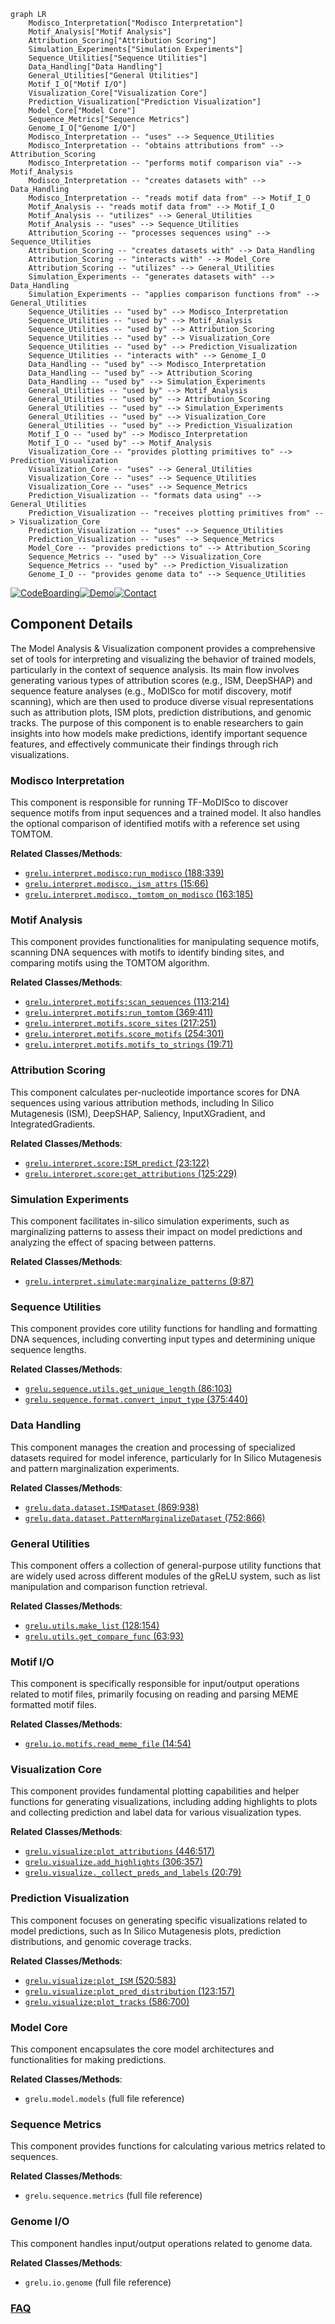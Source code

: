 ```mermaid
graph LR
    Modisco_Interpretation["Modisco Interpretation"]
    Motif_Analysis["Motif Analysis"]
    Attribution_Scoring["Attribution Scoring"]
    Simulation_Experiments["Simulation Experiments"]
    Sequence_Utilities["Sequence Utilities"]
    Data_Handling["Data Handling"]
    General_Utilities["General Utilities"]
    Motif_I_O["Motif I/O"]
    Visualization_Core["Visualization Core"]
    Prediction_Visualization["Prediction Visualization"]
    Model_Core["Model Core"]
    Sequence_Metrics["Sequence Metrics"]
    Genome_I_O["Genome I/O"]
    Modisco_Interpretation -- "uses" --> Sequence_Utilities
    Modisco_Interpretation -- "obtains attributions from" --> Attribution_Scoring
    Modisco_Interpretation -- "performs motif comparison via" --> Motif_Analysis
    Modisco_Interpretation -- "creates datasets with" --> Data_Handling
    Modisco_Interpretation -- "reads motif data from" --> Motif_I_O
    Motif_Analysis -- "reads motif data from" --> Motif_I_O
    Motif_Analysis -- "utilizes" --> General_Utilities
    Motif_Analysis -- "uses" --> Sequence_Utilities
    Attribution_Scoring -- "processes sequences using" --> Sequence_Utilities
    Attribution_Scoring -- "creates datasets with" --> Data_Handling
    Attribution_Scoring -- "interacts with" --> Model_Core
    Attribution_Scoring -- "utilizes" --> General_Utilities
    Simulation_Experiments -- "generates datasets with" --> Data_Handling
    Simulation_Experiments -- "applies comparison functions from" --> General_Utilities
    Sequence_Utilities -- "used by" --> Modisco_Interpretation
    Sequence_Utilities -- "used by" --> Motif_Analysis
    Sequence_Utilities -- "used by" --> Attribution_Scoring
    Sequence_Utilities -- "used by" --> Visualization_Core
    Sequence_Utilities -- "used by" --> Prediction_Visualization
    Sequence_Utilities -- "interacts with" --> Genome_I_O
    Data_Handling -- "used by" --> Modisco_Interpretation
    Data_Handling -- "used by" --> Attribution_Scoring
    Data_Handling -- "used by" --> Simulation_Experiments
    General_Utilities -- "used by" --> Motif_Analysis
    General_Utilities -- "used by" --> Attribution_Scoring
    General_Utilities -- "used by" --> Simulation_Experiments
    General_Utilities -- "used by" --> Visualization_Core
    General_Utilities -- "used by" --> Prediction_Visualization
    Motif_I_O -- "used by" --> Modisco_Interpretation
    Motif_I_O -- "used by" --> Motif_Analysis
    Visualization_Core -- "provides plotting primitives to" --> Prediction_Visualization
    Visualization_Core -- "uses" --> General_Utilities
    Visualization_Core -- "uses" --> Sequence_Utilities
    Visualization_Core -- "uses" --> Sequence_Metrics
    Prediction_Visualization -- "formats data using" --> General_Utilities
    Prediction_Visualization -- "receives plotting primitives from" --> Visualization_Core
    Prediction_Visualization -- "uses" --> Sequence_Utilities
    Prediction_Visualization -- "uses" --> Sequence_Metrics
    Model_Core -- "provides predictions to" --> Attribution_Scoring
    Sequence_Metrics -- "used by" --> Visualization_Core
    Sequence_Metrics -- "used by" --> Prediction_Visualization
    Genome_I_O -- "provides genome data to" --> Sequence_Utilities
```
[![CodeBoarding](https://img.shields.io/badge/Generated%20by-CodeBoarding-9cf?style=flat-square)](https://github.com/CodeBoarding/CodeBoarding)[![Demo](https://img.shields.io/badge/Try%20our-Demo-blue?style=flat-square)](https://www.codeboarding.org/demo)[![Contact](https://img.shields.io/badge/Contact%20us%20-%20contact@codeboarding.org-lightgrey?style=flat-square)](mailto:contact@codeboarding.org)

## Component Details

The Model Analysis & Visualization component provides a comprehensive set of tools for interpreting and visualizing the behavior of trained models, particularly in the context of sequence analysis. Its main flow involves generating various types of attribution scores (e.g., ISM, DeepSHAP) and sequence feature analyses (e.g., MoDISco for motif discovery, motif scanning), which are then used to produce diverse visual representations such as attribution plots, ISM plots, prediction distributions, and genomic tracks. The purpose of this component is to enable researchers to gain insights into how models make predictions, identify important sequence features, and effectively communicate their findings through rich visualizations.

### Modisco Interpretation
This component is responsible for running TF-MoDISco to discover sequence motifs from input sequences and a trained model. It also handles the optional comparison of identified motifs with a reference set using TOMTOM.


**Related Classes/Methods**:

- <a href="https://github.com/Genentech/gReLU/blob/master/src/grelu/interpret/modisco.py#L188-L339" target="_blank" rel="noopener noreferrer">`grelu.interpret.modisco:run_modisco` (188:339)</a>
- <a href="https://github.com/Genentech/gReLU/blob/master/src/grelu/interpret/modisco.py#L15-L66" target="_blank" rel="noopener noreferrer">`grelu.interpret.modisco._ism_attrs` (15:66)</a>
- <a href="https://github.com/Genentech/gReLU/blob/master/src/grelu/interpret/modisco.py#L163-L185" target="_blank" rel="noopener noreferrer">`grelu.interpret.modisco._tomtom_on_modisco` (163:185)</a>


### Motif Analysis
This component provides functionalities for manipulating sequence motifs, scanning DNA sequences with motifs to identify binding sites, and comparing motifs using the TOMTOM algorithm.


**Related Classes/Methods**:

- <a href="https://github.com/Genentech/gReLU/blob/master/src/grelu/interpret/motifs.py#L113-L214" target="_blank" rel="noopener noreferrer">`grelu.interpret.motifs:scan_sequences` (113:214)</a>
- <a href="https://github.com/Genentech/gReLU/blob/master/src/grelu/interpret/motifs.py#L369-L411" target="_blank" rel="noopener noreferrer">`grelu.interpret.motifs:run_tomtom` (369:411)</a>
- <a href="https://github.com/Genentech/gReLU/blob/master/src/grelu/interpret/motifs.py#L217-L251" target="_blank" rel="noopener noreferrer">`grelu.interpret.motifs.score_sites` (217:251)</a>
- <a href="https://github.com/Genentech/gReLU/blob/master/src/grelu/interpret/motifs.py#L254-L301" target="_blank" rel="noopener noreferrer">`grelu.interpret.motifs.score_motifs` (254:301)</a>
- <a href="https://github.com/Genentech/gReLU/blob/master/src/grelu/interpret/motifs.py#L19-L71" target="_blank" rel="noopener noreferrer">`grelu.interpret.motifs.motifs_to_strings` (19:71)</a>


### Attribution Scoring
This component calculates per-nucleotide importance scores for DNA sequences using various attribution methods, including In Silico Mutagenesis (ISM), DeepSHAP, Saliency, InputXGradient, and IntegratedGradients.


**Related Classes/Methods**:

- <a href="https://github.com/Genentech/gReLU/blob/master/src/grelu/interpret/score.py#L23-L122" target="_blank" rel="noopener noreferrer">`grelu.interpret.score:ISM_predict` (23:122)</a>
- <a href="https://github.com/Genentech/gReLU/blob/master/src/grelu/interpret/score.py#L125-L229" target="_blank" rel="noopener noreferrer">`grelu.interpret.score:get_attributions` (125:229)</a>


### Simulation Experiments
This component facilitates in-silico simulation experiments, such as marginalizing patterns to assess their impact on model predictions and analyzing the effect of spacing between patterns.


**Related Classes/Methods**:

- <a href="https://github.com/Genentech/gReLU/blob/master/src/grelu/interpret/simulate.py#L9-L87" target="_blank" rel="noopener noreferrer">`grelu.interpret.simulate:marginalize_patterns` (9:87)</a>


### Sequence Utilities
This component provides core utility functions for handling and formatting DNA sequences, including converting input types and determining unique sequence lengths.


**Related Classes/Methods**:

- <a href="https://github.com/Genentech/gReLU/blob/master/src/grelu/sequence/utils.py#L86-L103" target="_blank" rel="noopener noreferrer">`grelu.sequence.utils.get_unique_length` (86:103)</a>
- <a href="https://github.com/Genentech/gReLU/blob/master/src/grelu/sequence/format.py#L375-L440" target="_blank" rel="noopener noreferrer">`grelu.sequence.format.convert_input_type` (375:440)</a>


### Data Handling
This component manages the creation and processing of specialized datasets required for model inference, particularly for In Silico Mutagenesis and pattern marginalization experiments.


**Related Classes/Methods**:

- <a href="https://github.com/Genentech/gReLU/blob/master/src/grelu/data/dataset.py#L869-L938" target="_blank" rel="noopener noreferrer">`grelu.data.dataset.ISMDataset` (869:938)</a>
- <a href="https://github.com/Genentech/gReLU/blob/master/src/grelu/data/dataset.py#L752-L866" target="_blank" rel="noopener noreferrer">`grelu.data.dataset.PatternMarginalizeDataset` (752:866)</a>


### General Utilities
This component offers a collection of general-purpose utility functions that are widely used across different modules of the gReLU system, such as list manipulation and comparison function retrieval.


**Related Classes/Methods**:

- <a href="https://github.com/Genentech/gReLU/blob/master/src/grelu/utils.py#L128-L154" target="_blank" rel="noopener noreferrer">`grelu.utils.make_list` (128:154)</a>
- <a href="https://github.com/Genentech/gReLU/blob/master/src/grelu/utils.py#L63-L93" target="_blank" rel="noopener noreferrer">`grelu.utils.get_compare_func` (63:93)</a>


### Motif I/O
This component is specifically responsible for input/output operations related to motif files, primarily focusing on reading and parsing MEME formatted motif files.


**Related Classes/Methods**:

- <a href="https://github.com/Genentech/gReLU/blob/master/src/grelu/io/motifs.py#L14-L54" target="_blank" rel="noopener noreferrer">`grelu.io.motifs.read_meme_file` (14:54)</a>


### Visualization Core
This component provides fundamental plotting capabilities and helper functions for generating visualizations, including adding highlights to plots and collecting prediction and label data for various visualization types.


**Related Classes/Methods**:

- <a href="https://github.com/Genentech/gReLU/blob/master/src/grelu/visualize.py#L446-L517" target="_blank" rel="noopener noreferrer">`grelu.visualize:plot_attributions` (446:517)</a>
- <a href="https://github.com/Genentech/gReLU/blob/master/src/grelu/visualize.py#L306-L357" target="_blank" rel="noopener noreferrer">`grelu.visualize.add_highlights` (306:357)</a>
- <a href="https://github.com/Genentech/gReLU/blob/master/src/grelu/visualize.py#L20-L79" target="_blank" rel="noopener noreferrer">`grelu.visualize._collect_preds_and_labels` (20:79)</a>


### Prediction Visualization
This component focuses on generating specific visualizations related to model predictions, such as In Silico Mutagenesis plots, prediction distributions, and genomic coverage tracks.


**Related Classes/Methods**:

- <a href="https://github.com/Genentech/gReLU/blob/master/src/grelu/visualize.py#L520-L583" target="_blank" rel="noopener noreferrer">`grelu.visualize:plot_ISM` (520:583)</a>
- <a href="https://github.com/Genentech/gReLU/blob/master/src/grelu/visualize.py#L123-L157" target="_blank" rel="noopener noreferrer">`grelu.visualize:plot_pred_distribution` (123:157)</a>
- <a href="https://github.com/Genentech/gReLU/blob/master/src/grelu/visualize.py#L586-L700" target="_blank" rel="noopener noreferrer">`grelu.visualize:plot_tracks` (586:700)</a>


### Model Core
This component encapsulates the core model architectures and functionalities for making predictions.


**Related Classes/Methods**:

- `grelu.model.models` (full file reference)


### Sequence Metrics
This component provides functions for calculating various metrics related to sequences.


**Related Classes/Methods**:

- `grelu.sequence.metrics` (full file reference)


### Genome I/O
This component handles input/output operations related to genome data.


**Related Classes/Methods**:

- `grelu.io.genome` (full file reference)




### [FAQ](https://github.com/CodeBoarding/GeneratedOnBoardings/tree/main?tab=readme-ov-file#faq)